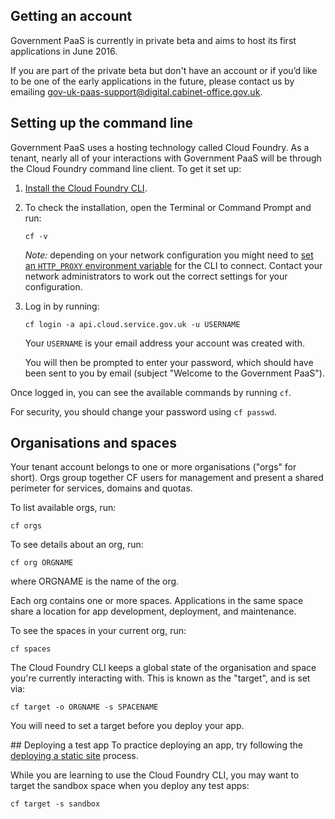 ## Getting an account
Government PaaS is currently in private beta and aims to host its first applications in June 2016.

If you are part of the private beta but don't have an account or if you’d like to be one of the early applications in the future, please contact us by emailing [gov-uk-paas-support@digital.cabinet-office.gov.uk](mailto:gov-uk-paas-support@digital.cabinet-office.gov.uk).

## Setting up the command line
Government PaaS uses a hosting technology called Cloud Foundry. As a tenant, nearly all of your interactions with Government PaaS will be through the Cloud Foundry command line client. To get it set up:

1. [Install the Cloud Foundry CLI](https://docs.cloudfoundry.org/devguide/installcf/install-go-cli.html).
2. To check the installation, open the Terminal or Command Prompt and run:

    ```
    cf -v
    ```

    *Note:* depending on your network configuration you might need to [set an ```HTTP_PROXY``` environment variable](https://docs.cloudfoundry.org/cf-cli/http-proxy.html) for the CLI to connect. Contact your network administrators to work out the correct settings for your configuration.  

3. Log in by running:

    ```
    cf login -a api.cloud.service.gov.uk -u USERNAME
    ```

    Your `USERNAME` is your email address your account was created with.

    You will then be prompted to enter your password, which should have been sent to you by email (subject "Welcome to the Government PaaS").

Once logged in, you can see the available commands by running ```cf```.

For security, you should change your password using ``cf passwd``.

## Organisations and spaces

Your tenant account belongs to one or more organisations ("orgs" for short). Orgs group together CF users for management and present a shared perimeter for services, domains and quotas.

To list available orgs, run:

``cf orgs``

To see details about an org, run:

``cf org ORGNAME``

where ORGNAME is the name of the org.

Each org contains one or more spaces. Applications in the same space share a location for app development, deployment, and maintenance.

To see the spaces in your current org, run:

``cf spaces``

The Cloud Foundry CLI keeps a global state of the organisation and space you're currently interacting with. This is known as the "target", and is set via:

``cf target -o ORGNAME -s SPACENAME``

You will need to set a target before you deploy your app.

## Deploying a test app
To practice deploying an app, try following the [deploying a static site](/deploying_apps/deploying_static_sites/) process.

While you are learning to use the Cloud Foundry CLI, you may want to target the sandbox space when you deploy any test apps:

``cf target -s sandbox``
